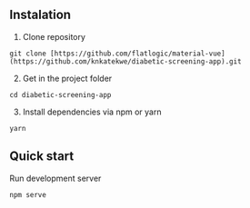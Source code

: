 ## Instalation 

1. Clone repository
```shell
git clone [https://github.com/flatlogic/material-vue](https://github.com/knkatekwe/diabetic-screening-app).git
```
2. Get in the project folder
```shell
cd diabetic-screening-app
```
3. Install dependencies via npm or yarn
```shell
yarn
```

## Quick start
Run development server
```shell
npm serve
```
